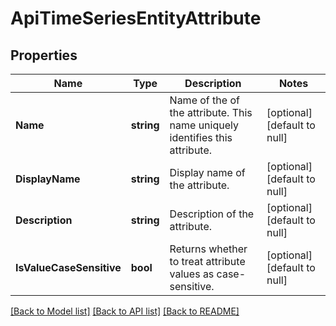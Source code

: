 # ApiTimeSeriesEntityAttribute

## Properties
Name | Type | Description | Notes
------------ | ------------- | ------------- | -------------
**Name** | **string** | Name of the of the attribute. This name uniquely identifies this attribute. | [optional] [default to null]
**DisplayName** | **string** | Display name of the attribute. | [optional] [default to null]
**Description** | **string** | Description of the attribute. | [optional] [default to null]
**IsValueCaseSensitive** | **bool** | Returns whether to treat attribute values as case-sensitive. | [optional] [default to null]

[[Back to Model list]](../README.md#documentation-for-models) [[Back to API list]](../README.md#documentation-for-api-endpoints) [[Back to README]](../README.md)


